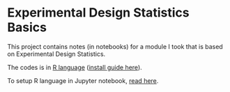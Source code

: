 # Experimental Design Statistics Basics

This project contains notes (in notebooks) for a module I took that is based on Experimental Design Statistics.

The codes is in [R language](https://en.wikipedia.org/wiki/R_(programming_language)) ([install guide here](https://courses.edx.org/courses/UTAustinX/UT.7.01x/3T2014/56c5437b88fa43cf828bff5371c6a924/)).

To setup R language in Jupyter notebook, [read here](https://developers.refinitiv.com/en/article-catalog/article/setup-jupyter-notebook-r).
